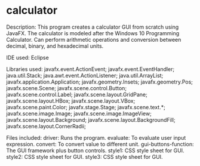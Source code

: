 # calculator
Description:
  This program creates a calculator GUI from scratch using JavaFX. The calculator is modeled after the Windows 10 Programming Calculator. 
  Can perform arithmetic operations and conversion between decimal, binary, and hexadecimal units.

IDE used: Eclipse

Libraries used:
  javafx.event.ActionEvent;
  javafx.event.EventHandler;
  java.util.Stack;
  java.awt.event.ActionListener;
  java.util.ArrayList;
  javafx.application.Application;
  javafx.geometry.Insets;
  javafx.geometry.Pos;
  javafx.scene.Scene;
  javafx.scene.control.Button;
  javafx.scene.control.Label;
  javafx.scene.layout.GridPane;
  javafx.scene.layout.HBox;
  javafx.scene.layout.VBox;
  javafx.scene.paint.Color;
  javafx.stage.Stage;
  javafx.scene.text.*;
  javafx.scene.image.Image;
  javafx.scene.image.ImageView;
  javafx.scene.layout.Background;
  javafx.scene.layout.BackgroundFill;
  javafx.scene.layout.CornerRadii;

Files included:
  driver: Runs the program.
  evaluate: To evaluate user input expression.
  convert: To convert value to different unit.
  gui-buttons-function: The GUI framework plus button controls.
  style1: CSS style sheet for GUI.
  style2: CSS style sheet for GUI.
  style3: CSS style sheet for GUI.

